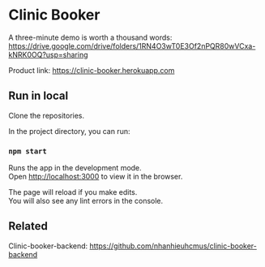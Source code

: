# Clinic Booker

A three-minute demo is worth a thousand words: <https://drive.google.com/drive/folders/1RN4O3wT0E3Of2nPQR80wVCxa-kNRK0OQ?usp=sharing>

Product link: <https://clinic-booker.herokuapp.com>


 

## Run in local

Clone the repositories.

In the project directory, you can run:

### `npm start`

Runs the app in the development mode.\
Open [http://localhost:3000](http://localhost:3000) to view it in the browser.

The page will reload if you make edits.\
You will also see any lint errors in the console.

## Related
Clinic-booker-backend: <https://github.com/nhanhieuhcmus/clinic-booker-backend>
